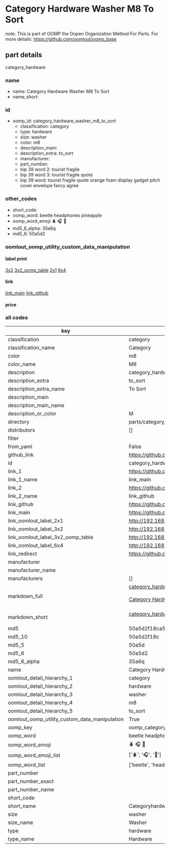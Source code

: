 # Category Hardware Washer M8 To Sort  

note: This is part of OOMP the Oopen Organization Method For Parts. For more details: https://github.com/oomlout/oomp_base

##  part details
  



category_hardware



### name
* name: Category Hardware Washer M8 To Sort
* name_short: 
### id
* oomp_id: category_hardware_washer_m8_to_sort
  * classification: category
  * type: hardware
  * size: washer
  * color: m8
  * description_main: 
  * description_extra: to_sort
  * manufacturer: 
  * part_number: 
  * bip 39 word 2: tourist fragile
  * bip 39 word 3: tourist fragile quote
  * bip 39 word: tourist fragile quote orange foam display gadget pitch cover envelope fancy agree

### other_codes
* short_code: 
* oomp_word: beetle headphones pineapple
* oomp_word_emoji :beetle: :headphones: :pineapple:
* md5_6_alpha: 35a6q
* md5_6: 50a5d2






### oomlout_oomp_utility_custom_data_manipulation
#### label print
[3x2](http://192.168.1.245:1112/?label=oomp%2035a6q)
[3x2_oomp_table](http://192.168.1.108:1112/?label=oomp%2035a6q)
[2x1](http://192.168.1.242:1112/?label=oomp%2035a6q)
[6x4](http://192.168.1.55:1112/?label=oomp%2035a6q)    

#### link

[link_main](https://github.com/oomlout/oomlout_oomp_version_1_messy/tree/main/parts/category_hardware_washer_m8_to_sort) [link_github](https://github.com/oomlout/oomlout_oomp_version_1_messy/tree/main/parts/category_hardware_washer_m8_to_sort)                             

#### price







### all codes 
| key | value |  
| --- | --- |  
| classification | category |  
| classification_name | Category |  
| color | m8 |  
| color_name | M8 |  
| description | category_hardware |  
| description_extra | to_sort |  
| description_extra_name | To Sort |  
| description_main |  |  
| description_main_name |  |  
| description_or_color | M  |  
| directory | parts/category_hardware_washer_m8_to_sort |  
| distributors | [] |  
| filter |  |  
| from_yaml | False |  
| github_link | https://github.com/oomlout/oomlout_oomp_part_src/tree/main/parts/category_hardware_washer_m8_to_sort |  
| id | category_hardware_washer_m8_to_sort |  
| link_1 | https://github.com/oomlout/oomlout_oomp_version_1_messy/tree/main/parts/category_hardware_washer_m8_to_sort |  
| link_1_name | link_main |  
| link_2 | https://github.com/oomlout/oomlout_oomp_version_1_messy/tree/main/parts/category_hardware_washer_m8_to_sort |  
| link_2_name | link_github |  
| link_github | https://github.com/oomlout/oomlout_oomp_version_1_messy/tree/main/parts/category_hardware_washer_m8_to_sort |  
| link_main | https://github.com/oomlout/oomlout_oomp_version_1_messy/tree/main/parts/category_hardware_washer_m8_to_sort |  
| link_oomlout_label_2x1 | http://192.168.1.242:1112/?label=oomp%2035a6q |  
| link_oomlout_label_3x2 | http://192.168.1.245:1112/?label=oomp%2035a6q |  
| link_oomlout_label_3x2_oomp_table | http://192.168.1.108:1112/?label=oomp%2035a6q |  
| link_oomlout_label_6x4 | http://192.168.1.55:1112/?label=oomp%2035a6q |  
| link_redirect | https://github.com/oomlout/oomlout_oomp_version_1_messy/tree/main/parts/category_hardware_washer_m8_to_sort |  
| manufacturer |  |  
| manufacturer_name |  |  
| manufacturers | [] |  
| markdown_full | [category_hardware_washer_m8_to_sort](none)<br>[](none)<br>[Category Hardware Washer M8 To Sort](none)<br><br> |  
| markdown_short | [category_hardware_washer_m8_to_sort](none)<br><br> |  
| md5 | 50a5d2f18ca58bd4fe2d09bd60171f2f |  
| md5_10 | 50a5d2f18c |  
| md5_5 | 50a5d |  
| md5_6 | 50a5d2 |  
| md5_6_alpha | 35a6q |  
| name | Category Hardware Washer M8 To Sort |  
| oomlout_detail_hierarchy_1 | category |  
| oomlout_detail_hierarchy_2 | hardware |  
| oomlout_detail_hierarchy_3 | washer |  
| oomlout_detail_hierarchy_4 | m8 |  
| oomlout_detail_hierarchy_5 | to_sort |  
| oomlout_oomp_utility_custom_data_manipulation | True |  
| oomp_key | oomp_category_hardware_washer_m8_to_sort |  
| oomp_word | beetle headphones pineapple |  
| oomp_word_emoji | :beetle: :headphones: :pineapple: |  
| oomp_word_emoji_list | [':beetle:', ':headphones:', ':pineapple:'] |  
| oomp_word_list | ['beetle', 'headphones', 'pineapple'] |  
| part_number |  |  
| part_number_exact |  |  
| part_number_name |  |  
| short_code |  |  
| short_name | Categoryhardware |  
| size | washer |  
| size_name | Washer |  
| type | hardware |  
| type_name | Hardware |  
